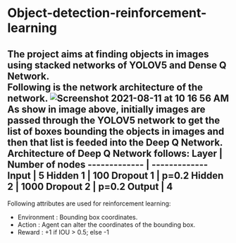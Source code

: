 # Object-detection-reinforcement-learning
The project aims at finding objects in images using stacked networks of YOLOV5 and Dense Q Network.<br/>
Following is the network architecture of the network.
![Screenshot 2021-08-11 at 10 16 56 AM](https://user-images.githubusercontent.com/58325853/128971076-f73897e5-5208-4aeb-bad0-3405c0b80a53.png)<br/>
As show in image above, initially images are passed through the YOLOV5 network to get the list of boxes bounding the objects in images and then that list is feeded into the Deep Q Network. <br/>
Architecture of Deep Q Network follows:
Layer  | Number of nodes
------------- | -------------
Input  | 5
Hidden 1  | 100
Dropout 1 | p=0.2
Hidden 2 | 1000
Dropout 2 | p=0.2
Output | 4 
-----------------
Following attributes are used for reinforcement learning:<br/>
* Environment : Bounding box coordinates.<br/>
* Action : Agent can alter the coordinates of the bounding box.<br/>
* Reward : +1 if IOU > 0.5; else -1<br/>
